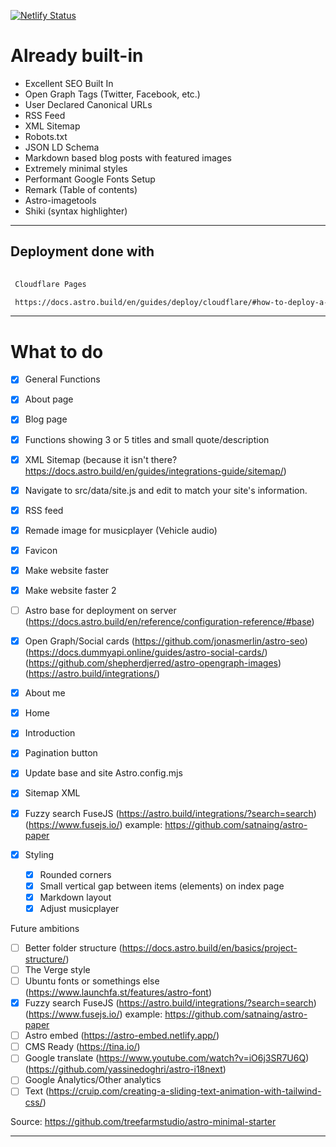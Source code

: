 [![Netlify Status](https://api.netlify.com/api/v1/badges/6aa49dbb-2dc9-4ee1-baab-5d80d4136677/deploy-status)](https://app.netlify.com/sites/astro-minimal-starter/deploys)

# Already built-in

- Excellent SEO Built In
- Open Graph Tags (Twitter, Facebook, etc.)
- User Declared Canonical URLs
- RSS Feed
- XML Sitemap
- Robots.txt
- JSON LD Schema
- Markdown based blog posts with featured images
- Extremely minimal styles
- Performant Google Fonts Setup
- Remark (Table of contents)
- Astro-imagetools
- Shiki (syntax highlighter)
  
---

## Deployment done with

```bash
 
 Cloudflare Pages

 https://docs.astro.build/en/guides/deploy/cloudflare/#how-to-deploy-a-site-with-git
```
---

# What to do

- [x] General Functions
- [x] About page
- [x] Blog page
- [x] Functions showing 3 or 5 titles and small quote/description
- [x] XML Sitemap (because it isn't there? https://docs.astro.build/en/guides/integrations-guide/sitemap/)
- [x] Navigate to src/data/site.js and edit to match your site's information.
- [x] RSS feed
- [x] Remade image for musicplayer (Vehicle audio)
- [x] Favicon
- [x] Make website faster
- [x] Make website faster 2
- [ ] Astro base for deployment on server (https://docs.astro.build/en/reference/configuration-reference/#base)

- [x] Open Graph/Social cards (https://github.com/jonasmerlin/astro-seo) (https://docs.dummyapi.online/guides/astro-social-cards/) (https://github.com/shepherdjerred/astro-opengraph-images) (https://astro.build/integrations/)
- [x] About me
- [x] Home
- [x] Introduction
- [x] Pagination button
- [x] Update base and site Astro.config.mjs
- [x] Sitemap XML
- [x] Fuzzy search FuseJS (https://astro.build/integrations/?search=search) (https://www.fusejs.io/) example: https://github.com/satnaing/astro-paper

- [x] Styling
  - [x] Rounded corners
  - [x] Small vertical gap between items (elements) on index page
  - [x] Markdown layout
  - [x] Adjust musicplayer

Future ambitions

- [ ] Better folder structure (https://docs.astro.build/en/basics/project-structure/)
- [ ] The Verge style
- [ ] Ubuntu fonts or somethings else (https://www.launchfa.st/features/astro-font)
- [x] Fuzzy search FuseJS (https://astro.build/integrations/?search=search) (https://www.fusejs.io/) example: https://github.com/satnaing/astro-paper
- [ ] Astro embed (https://astro-embed.netlify.app/)
- [ ] CMS Ready (https://tina.io/)
- [ ] Google translate (https://www.youtube.com/watch?v=iO6j3SR7U6Q) (https://github.com/yassinedoghri/astro-i18next)
- [ ] Google Analytics/Other analytics
- [ ] Text (https://cruip.com/creating-a-sliding-text-animation-with-tailwind-css/)

Source: https://github.com/treefarmstudio/astro-minimal-starter

----
